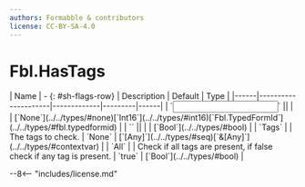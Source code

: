 ```yaml
---
authors: Formabble & contributors
license: CC-BY-SA-4.0
---
```



# Fbl.HasTags

<div class="sh-parameters" markdown="1">
| Name | - {: #sh-flags-row} | Description | Default | Type |
|------|---------------------|-------------|---------|------|
| `<input>` || | | [`None`](../../types/#none)[`Int16`](../../types/#int16)[`Fbl.TypedFormId`](../../types/#fbl.typedformid) |
| `<output>` || | | [`Bool`](../../types/#bool) |
| `Tags` |  | The tags to check. | `None` | [`[Any]`](../../types/#seq)[`&[Any]`](../../types/#contextvar) |
| `All` |  | Check if all tags are present, if false check if any tag is present. | `true` | [`Bool`](../../types/#bool) |

</div>



--8<-- "includes/license.md"

